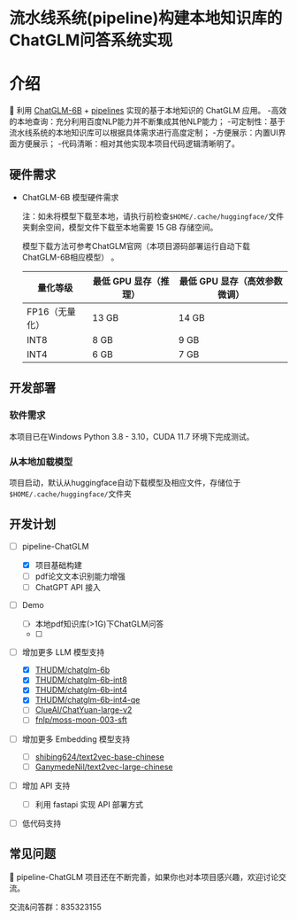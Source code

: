 # 流水线系统(pipeline)构建本地知识库的ChatGLM问答系统实现

# 介绍
🤖️ 利用 [ChatGLM-6B](https://github.com/THUDM/ChatGLM-6B) + [pipelines](https://github.com/PaddlePaddle) 实现的基于本地知识的 ChatGLM 应用。
-高效的本地查询：充分利用百度NLP能力并不断集成其他NLP能力；
-可定制性：基于流水线系统的本地知识库可以根据具体需求进行高度定制；
-方便展示：内置UI界面方便展示；
-代码清晰：相对其他实现本项目代码逻辑清晰明了。


## 硬件需求

- ChatGLM-6B 模型硬件需求

    注：如未将模型下载至本地，请执行前检查`$HOME/.cache/huggingface/`文件夹剩余空间，模型文件下载至本地需要 15 GB 存储空间。

    模型下载方法可参考ChatGLM官网（本项目源码部署运行自动下载ChatGLM-6B相应模型） 。
  
    | **量化等级**   | **最低 GPU 显存**（推理） | **最低 GPU 显存**（高效参数微调） |
    | -------------- | ------------------------- | --------------------------------- |
    | FP16（无量化） | 13 GB                     | 14 GB                             |
    | INT8           | 8 GB                     | 9 GB                             |
    | INT4           | 6 GB                      | 7 GB                              |


## 开发部署

### 软件需求

本项目已在Windows Python 3.8 - 3.10，CUDA 11.7 环境下完成测试。

### 从本地加载模型

项目启动，默认从huggingface自动下载模型及相应文件，存储位于`$HOME/.cache/huggingface/`文件夹

## 开发计划

- [ ] pipeline-ChatGLM
  - [x] 项目基础构建
  - [ ] pdf论文文本识别能力增强
  - [ ] ChatGPT API 接入
- [ ] Demo
  - [ ] 本地pdf知识库(>1G)下ChatGLM问答
  - [ ] 
- [ ] 增加更多 LLM 模型支持
  - [x] [THUDM/chatglm-6b](https://huggingface.co/THUDM/chatglm-6b)
  - [x] [THUDM/chatglm-6b-int8](https://huggingface.co/THUDM/chatglm-6b-int8)
  - [x] [THUDM/chatglm-6b-int4](https://huggingface.co/THUDM/chatglm-6b-int4)
  - [x] [THUDM/chatglm-6b-int4-qe](https://huggingface.co/THUDM/chatglm-6b-int4-qe)
  - [ ] [ClueAI/ChatYuan-large-v2](https://huggingface.co/ClueAI/ChatYuan-large-v2)
  - [ ] [fnlp/moss-moon-003-sft](https://huggingface.co/fnlp/moss-moon-003-sft)
- [ ] 增加更多 Embedding 模型支持
  - [ ] [shibing624/text2vec-base-chinese](https://huggingface.co/shibing624/text2vec-base-chinese)
  - [ ] [GanymedeNil/text2vec-large-chinese](https://huggingface.co/GanymedeNil/text2vec-large-chinese)
- [ ] 增加 API 支持
  - [ ] 利用 fastapi 实现 API 部署方式
- [ ] 低代码支持


## 常见问题

🎉 pipeline-ChatGLM 项目还在不断完善，如果你也对本项目感兴趣，欢迎讨论交流。

交流&问答群：835323155




